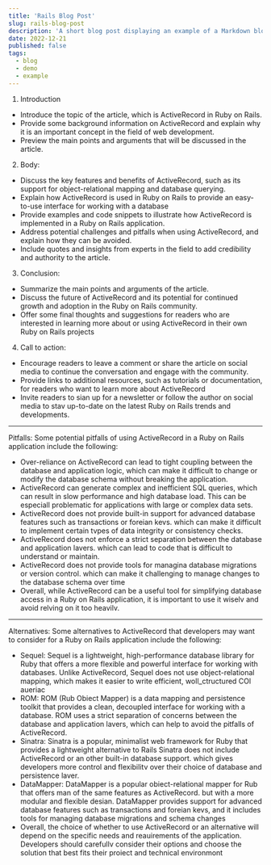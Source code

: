 ```yaml
---
title: 'Rails Blog Post'
slug: rails-blog-post
description: 'A short blog post displaying an example of a Markdown blog post.'
date: 2022-12-21
published: false
tags:
  - blog
  - demo
  - example
---
```


1. Introduction

- Introduce the topic of the article, which is ActiveRecord in Ruby on Rails.
- Provide some background information on ActiveRecord and explain why it is an important concept in the field of web development.
- Preview the main points and arguments that will be discussed in the article.

2. Body:

- Discuss the key features and benefits of ActiveRecord, such as its support for object-relational mapping and database querying.
- Explain how ActiveRecord is used in Ruby on Rails to provide an easy-to-use interface for working with a database
- Provide examples and code snippets to illustrate how ActiveRecord is implemented in a Ruby on Rails application.
- Address potential challenges and pitfalls when using ActiveRecord, and explain how they can be avoided.
- Include quotes and insights from experts in the field to add credibility and authority to the article.

3. Conclusion:

- Summarize the main points and arguments of the article.
- Discuss the future of ActiveRecord and its potential for continued growth and adoption in the Ruby on Rails community.
- Offer some final thoughts and suggestions for readers who are interested in learning more about or using ActiveRecord in their own Ruby on Rails projects

4. Call to action:

- Encourage readers to leave a comment or share the article on social media to continue the conversation and engage with the community.
- Provide links to additional resources, such as tutorials or documentation, for readers who want to learn more about ActiveRecord
- Invite readers to sian up for a newsletter or follow the author on social media to stav up-to-date on the latest Ruby on Rails trends and developments.

---

Pitfalls:
Some potential pitfalls of using ActiveRecord in a Ruby on Rails application include the following:

- Over-reliance on ActiveRecord can lead to tight coupling between the database and application logic, which can make it difficult to change or modify the database schema without breaking the application.
- ActiveRecord can generate complex and inefficient SQL queries, which can result in slow performance and high database load. This can be especiall problematic for applications with large or complex data sets.
- ActiveRecord does not provide built-in support for advanced database features such as transactions or foreian kevs. which can make it difficult to implement certain tvpes of data integrity or consistency checks.
- ActiveRecord does not enforce a strict separation between the database and application lavers. which can lead to code that is difficult to understand or maintain.
- ActiveRecord does not provide tools for managina database migrations or version control. which can make it challenging to manage changes to the database schema over time
- Overall, while ActiveRecord can be a useful tool for simplifying database access in a Ruby on Rails application, it is important to use it wiselv and avoid relving on it too heavilv.

---

Alternatives:
Some alternatives to ActiveRecord that developers may want to consider for a Ruby on Rails application include the following:

- Sequel: Sequel is a lightweight, high-performance database library for Ruby that offers a more flexible and powerful interface for working with databases. Unlike ActiveRecord, Sequel does not use object-relational mapping, which makes it easier to write efficient, woll_ctructured COl aueriac
- ROM: ROM (Rub Obiect Mapper) is a data mapping and persistence toolkit that provides a clean, decoupled interface for working with a database. ROM uses a strict separation of concerns between the database and application lavers, which can help to avoid the pitfalls of ActiveRecord.
- Sinatra: Sinatra is a popular, minimalist web framework for Ruby that provides a lightweight alternative to Rails Sinatra does not include ActiveRecord or an other built-in database support. which gives developers more control and flexibilitv over their choice of database and persistence laver.
- DataMapper: DataMapper is a popular obiect-relational mapper for Rub that offers man of the same features as ActiveRecord. but with a more modular and flexible desian. DataMapper provides support for advanced database features such as transactions and foreian kevs, and it includes tools for managing database migrations and schema changes
- Overall, the choice of whether to use ActiveRecord or an alternative will depend on the specific needs and reauirements of the application. Developers should carefullv consider their options and choose the solution that best fits their proiect and technical environmont
